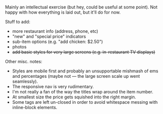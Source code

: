 Mainly an intellectual exercise (but hey, could be useful at some point). Not happy with how everything is laid out, but it'll do for now.

Stuff to add:

* more restaurant info (address, phone, etc)
* "new" and "special price" indicators
* sub-item options (e.g. "add chicken: $2.50")
* photos
* ~~add basic styles for very large screens (e.g. in-restaurant TV displays)~~

Other misc. notes:

* Styles are mobile first and probably an unsupportable mishmash of ems and percentages (maybe not — the large screen scale up went seamlessly).
* The responsive nav is very rudimentary.
* I'm not really a fan of the way the titles wrap around the item number.
* At smallest size the price gets squished into the right margin.
* Some tags are left un-closed in order to avoid whitespace messing with inline-block elements.